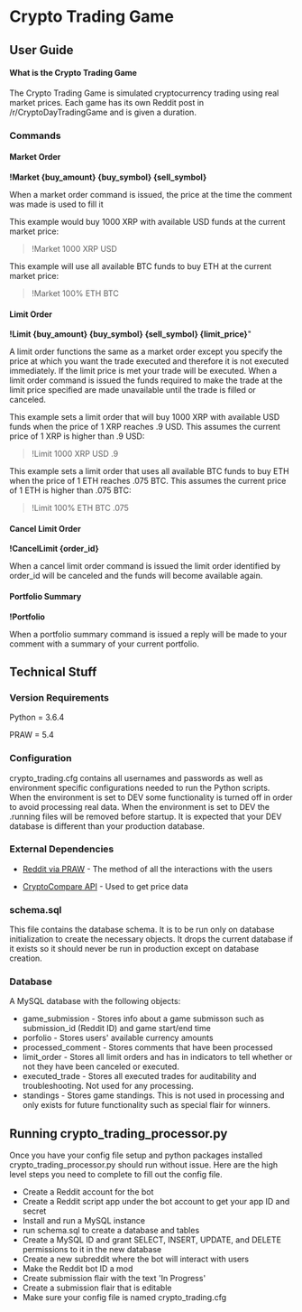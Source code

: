 
# Crypto Trading Game

## User Guide

#### What is the Crypto Trading Game

The Crypto Trading Game is simulated cryptocurrency trading using real market prices. Each game has its own Reddit post in /r/CryptoDayTradingGame and is given a duration.

### Commands

#### Market Order

**!Market {buy_amount} {buy_symbol} {sell_symbol}**

When a market order command is issued, the price at the time the comment was made is used to fill it

This example would buy 1000 XRP with available USD funds at the current market price:

>!Market 1000 XRP USD

This example will use all available BTC funds to buy ETH at the current market price:

>!Market 100% ETH BTC

#### Limit Order

**!Limit {buy_amount} {buy_symbol} {sell_symbol} {limit_price}**"

A limit order functions the same as a market order except you specify the price at which you want the trade executed and therefore it is not executed immediately. If the limit price is met your trade will be executed. When a limit order command is issued the funds required to make the trade at the limit price specified are made unavailable until the trade is filled or canceled.

This example sets a limit order that will buy 1000 XRP with available USD funds when the price of 1 XRP reaches .9 USD. This assumes the current price of 1 XRP is higher than .9 USD:

>!Limit 1000 XRP USD .9

This example sets a limit order that uses all available BTC funds to buy ETH when the price of 1 ETH reaches .075 BTC. This assumes the current price of 1 ETH is higher than .075 BTC:

>!Limit 100% ETH BTC .075

#### Cancel Limit Order

**!CancelLimit {order_id}**

When a cancel limit order command is issued the limit order identified by order_id will be canceled and the funds will become available again.

#### Portfolio Summary

**!Portfolio**

When a portfolio summary command is issued a reply will be made to your comment with a summary of your current portfolio.

## Technical Stuff

### Version Requirements

Python = 3.6.4

PRAW = 5.4

### Configuration

crypto_trading.cfg contains all usernames and passwords as well as environment specific configurations needed to run the Python scripts. When the environment is set to DEV some functionality is turned off in order to avoid processing real data. When the environment is set to DEV the .running files will be removed before startup. It is expected that your DEV database is different than your production database.

### External Dependencies

* [Reddit via PRAW](http://praw.readthedocs.io/en/latest/index.html) - The method of all the interactions with the users

* [CryptoCompare API](https://www.cryptocompare.com/api/) - Used to get price data

### schema.sql

This file contains the database schema. It is to be run only on database initialization to create the necessary objects. It drops the current database if it exists so it should never be run in production except on database creation.

### Database

A MySQL database with the following objects:

* game_submission - Stores info about a game submisson such as submission_id (Reddit ID) and game start/end time
* porfolio - Stores users' available currency amounts
* processed_comment - Stores comments that have been processed
* limit_order - Stores all limit orders and has in indicators to tell whether or not they have been canceled or executed.
* executed_trade - Stores all executed trades for auditability and troubleshooting. Not used for any processing.
* standings - Stores game standings. This is not used in processing and only exists for future functionality such as special flair for winners.

## Running crypto_trading_processor.py

Once you have your config file setup and python packages installed crypto_trading_processor.py should run without issue. Here are the high level steps you need to complete to fill out the config file.

* Create a Reddit account for the bot
* Create a Reddit script app under the bot account to get your app ID and secret
* Install and run a MySQL instance
* run schema.sql to create a database and tables
* Create a MySQL ID and grant SELECT, INSERT, UPDATE, and DELETE permissions to it in the new database
* Create a new subreddit where the bot will interact with users
* Make the Reddit bot ID a mod
* Create submission flair with the text 'In Progress'
* Create a submission flair that is editable
* Make sure your config file is named crypto_trading.cfg
